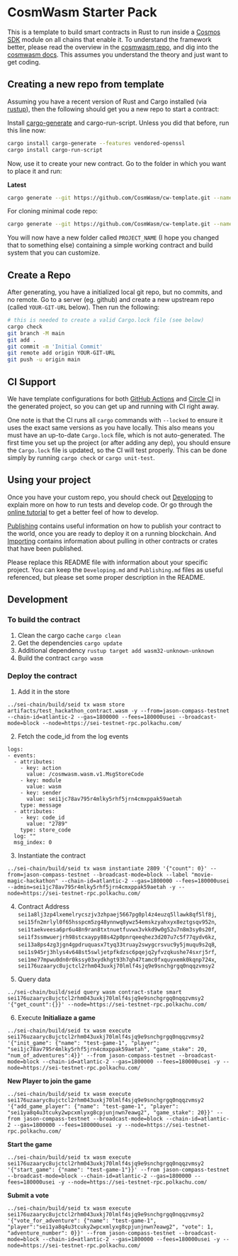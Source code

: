 # CosmWasm Starter Pack

This is a template to build smart contracts in Rust to run inside a
[Cosmos SDK](https://github.com/cosmos/cosmos-sdk) module on all chains that enable it.
To understand the framework better, please read the overview in the
[cosmwasm repo](https://github.com/CosmWasm/cosmwasm/blob/master/README.md),
and dig into the [cosmwasm docs](https://www.cosmwasm.com).
This assumes you understand the theory and just want to get coding.

## Creating a new repo from template

Assuming you have a recent version of Rust and Cargo installed
(via [rustup](https://rustup.rs/)),
then the following should get you a new repo to start a contract:

Install [cargo-generate](https://github.com/ashleygwilliams/cargo-generate) and cargo-run-script.
Unless you did that before, run this line now:

```sh
cargo install cargo-generate --features vendored-openssl
cargo install cargo-run-script
```

Now, use it to create your new contract.
Go to the folder in which you want to place it and run:

**Latest**

```sh
cargo generate --git https://github.com/CosmWasm/cw-template.git --name PROJECT_NAME
```

For cloning minimal code repo:

```sh
cargo generate --git https://github.com/CosmWasm/cw-template.git --name PROJECT_NAME -d minimal=true
```

You will now have a new folder called `PROJECT_NAME` (I hope you changed that to something else)
containing a simple working contract and build system that you can customize.

## Create a Repo

After generating, you have a initialized local git repo, but no commits, and no remote.
Go to a server (eg. github) and create a new upstream repo (called `YOUR-GIT-URL` below).
Then run the following:

```sh
# this is needed to create a valid Cargo.lock file (see below)
cargo check
git branch -M main
git add .
git commit -m 'Initial Commit'
git remote add origin YOUR-GIT-URL
git push -u origin main
```

## CI Support

We have template configurations for both [GitHub Actions](.github/workflows/Basic.yml)
and [Circle CI](.circleci/config.yml) in the generated project, so you can
get up and running with CI right away.

One note is that the CI runs all `cargo` commands
with `--locked` to ensure it uses the exact same versions as you have locally. This also means
you must have an up-to-date `Cargo.lock` file, which is not auto-generated.
The first time you set up the project (or after adding any dep), you should ensure the
`Cargo.lock` file is updated, so the CI will test properly. This can be done simply by
running `cargo check` or `cargo unit-test`.

## Using your project

Once you have your custom repo, you should check out [Developing](./Developing.md) to explain
more on how to run tests and develop code. Or go through the
[online tutorial](https://docs.cosmwasm.com/) to get a better feel
of how to develop.

[Publishing](./Publishing.md) contains useful information on how to publish your contract
to the world, once you are ready to deploy it on a running blockchain. And
[Importing](./Importing.md) contains information about pulling in other contracts or crates
that have been published.

Please replace this README file with information about your specific project. You can keep
the `Developing.md` and `Publishing.md` files as useful referenced, but please set some
proper description in the README.

## Development

### To build the contract

1. Clean the cargo cache
   `cargo clean`
2. Get the dependencies
   `cargo update`
3. Additional dependency
   `rustup target add wasm32-unknown-unknown`
4. Build the contract
   `cargo wasm`

### Deploy the contract

1. Add it in the store

```
../sei-chain/build/seid tx wasm store artifacts/test_hackathon_contract.wasm -y --from=jason-compass-testnet --chain-id=atlantic-2 --gas=1800000 --fees=180000usei --broadcast-mode=block --node=https://sei-testnet-rpc.polkachu.com/
```

2. Fetch the code_id from the log events

```
logs:
- events:
  - attributes:
    - key: action
      value: /cosmwasm.wasm.v1.MsgStoreCode
    - key: module
      value: wasm
    - key: sender
      value: sei1jc78av795r4mlky5rhf5jrn4cmxppak59aetah
    type: message
  - attributes:
    - key: code_id
      value: "2789"
    type: store_code
  log: ""
  msg_index: 0
```

3. Instantiate the contract

```
../sei-chain/build/seid tx wasm instantiate 2809 '{"count": 0}' --from=jason-compass-testnet --broadcast-mode=block --label "movie-magic-hackathon" --chain-id=atlantic-2 --gas=1800000 --fees=180000usei --admin=sei1jc78av795r4mlky5rhf5jrn4cmxppak59aetah -y --node=https://sei-testnet-rpc.polkachu.com/
```

4. Contract Address `sei1a8lj3zp4lxemelrycszjv3zhpaej5667pg0pl4z4euzq5llawk8qf5lf8j`, `sei15fn2mrlyl0f65hsspcm5zg48ynnwq8ywz54emskzyahxyx8eztgsqv952n`,
   `sei1taekveesa6pr6u48n9ran8txtnuetfuvwx3vkkd9w0g52u7n8m3sy0s20f`,
   `sei1f3ssmwuerjrh98stcxaypy88s42p0pnrqeeqhez3d207u7c5f77qydv6kz`,
   `sei13a8ps4zg3jgn4gpdruquasx7tyq33truay2swygcrsvuc9y5jmuqu9s2q8`,
   `sei1s945rj3hlys4v648st5swljetpfkdzsc6pqejq2yfvzqkushe74sxrj5rf`,
   `sei1me77mpwu0dn0r0kssy03xydkhgt93h7qh47tamc0fxquyxemk0kqnp724x`,
   `sei176uzaaryc8ujctcl2rhm043uxkj70lmlf4sjq9e9snchgrgq0nqqzvmsy2`

5. Query data

```
../sei-chain/build/seid query wasm contract-state smart sei176uzaaryc8ujctcl2rhm043uxkj70lmlf4sjq9e9snchgrgq0nqqzvmsy2 '{"get_count":{}}' --node=https://sei-testnet-rpc.polkachu.com/
```

6. Execute
   **Initialiaze a game**

```
../sei-chain/build/seid tx wasm execute sei176uzaaryc8ujctcl2rhm043uxkj70lmlf4sjq9e9snchgrgq0nqqzvmsy2 '{"init_game": {"name": "test-game-1", "player": "sei1jc78av795r4mlky5rhf5jrn4cmxppak59aetah", "game_stake": 20, "num_of_adventures":4}}' --from jason-compass-testnet --broadcast-mode=block --chain-id=atlantic-2 --gas=1800000 --fees=180000usei -y --node=https://sei-testnet-rpc.polkachu.com/
```

**New Player to join the game**

```
../sei-chain/build/seid tx wasm execute sei176uzaaryc8ujctcl2rhm043uxkj70lmlf4sjq9e9snchgrgq0nqqzvmsy2 '{"add_game_player": {"name": "test-game-1", "player": "sei1ya8q4u3tcuky2wpcxmlyxg8cpjunjnwn7eawg2", "game_stake": 20}}' --from jason-compass-testnet --broadcast-mode=block --chain-id=atlantic-2 --gas=1800000 --fees=180000usei -y --node=https://sei-testnet-rpc.polkachu.com/
```

**Start the game**

```
../sei-chain/build/seid tx wasm execute sei176uzaaryc8ujctcl2rhm043uxkj70lmlf4sjq9e9snchgrgq0nqqzvmsy2 '{"start_game": {"name": "test-game-1"}}' --from jason-compass-testnet --broadcast-mode=block --chain-id=atlantic-2 --gas=1800000 --fees=180000usei -y --node=https://sei-testnet-rpc.polkachu.com/
```

**Submit a vote**

```
../sei-chain/build/seid tx wasm execute sei176uzaaryc8ujctcl2rhm043uxkj70lmlf4sjq9e9snchgrgq0nqqzvmsy2 '{"vote_for_adventure": {"name": "test-game-1", "player":"sei1ya8q4u3tcuky2wpcxmlyxg8cpjunjnwn7eawg2", "vote": 1, "adventure_number": 0}}' --from jason-compass-testnet --broadcast-mode=block --chain-id=atlantic-2 --gas=1800000 --fees=180000usei -y --node=https://sei-testnet-rpc.polkachu.com/
```
